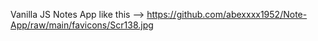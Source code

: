 Vanilla JS Notes App like this -->
https://github.com/abexxxx1952/Note-App/raw/main/favicons/Scr138.jpg
